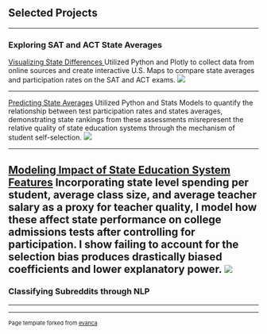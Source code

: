 ## Selected Projects

---

### Exploring SAT and ACT State Averages

[Visualizing State Differences ](/tests_part_1)
Utilized Python and Plotly to collect data from online sources and create interactive U.S. Maps to compare state averages and participation rates on the SAT and ACT exams.
<img src="images/dummy_thumbnail.jpg?raw=true"/>

---
[Predicting State Averages](/sample_page)
Utilized Python and Stats Models to quantify the relationship between test participation rates and states averages, demonstrating state rankings from these assessments misrepresent the relative quality of state education systems through the mechanism of student self-selection.
<img src="images/dummy_thumbnail.jpg?raw=true"/>

---
[Modeling Impact of State Education System Features](/sample_page)
Incorporating state level spending per student, average class size, and average teacher salary as a proxy for teacher quality, I model how these affect state performance on college admissions tests after controlling for participation. I show failing to account for the selection bias produces drastically biased coefficients and lower explanatory power.
<img src="images/dummy_thumbnail.jpg?raw=true"/>
---

### Classifying Subreddits through NLP


---



---
<p style="font-size:11px">Page template forked from <a href="https://github.com/evanca/quick-portfolio">evanca</a></p>
<!-- Remove above link if you don't want to attribute -->
